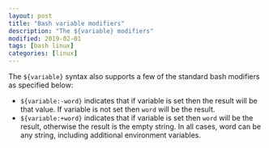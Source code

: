 ```yaml
---
layout: post
title: "Bash variable modifiers"
description: "The ${variable} modifiers"
modified: 2019-02-01
tags: [bash linux]
categories: [linux]
---
```


The `${variable}` syntax also supports a few of the standard bash modifiers as specified below:

- `${variable:-word}` indicates that if variable is set then the result will be that value. If variable is not set then `word` will be the result.
- `${variable:+word}` indicates that if variable is set then `word` will be the result, otherwise the result is the empty string.
In all cases, word can be any string, including additional environment variables.
